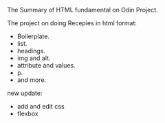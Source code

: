 The Summary of HTML fundamental on Odin Project.

The project on doing Recepies in html format:
- Boilerplate.
- list.
- headings.
- img and alt.
- attribute and values.
- p.
- and more.

new update:
- add and edit css
- flexbox
